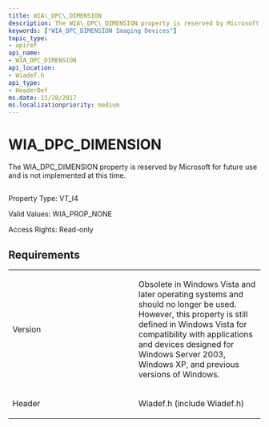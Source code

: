 ```yaml
---
title: WIA\_DPC\_DIMENSION
description: The WIA\_DPC\_DIMENSION property is reserved by Microsoft for future use and is not implemented at this time.
keywords: ["WIA_DPC_DIMENSION Imaging Devices"]
topic_type:
- apiref
api_name:
- WIA_DPC_DIMENSION
api_location:
- Wiadef.h
api_type:
- HeaderDef
ms.date: 11/28/2017
ms.localizationpriority: medium
---
```


# WIA\_DPC\_DIMENSION


The WIA\_DPC\_DIMENSION property is reserved by Microsoft for future use and is not implemented at this time.

## <span id="ddk_wia_dpc_dimension_si"></span><span id="DDK_WIA_DPC_DIMENSION_SI"></span>


Property Type: VT\_I4

Valid Values: WIA\_PROP\_NONE

Access Rights: Read-only

Requirements
------------

<table>
<colgroup>
<col width="50%" />
<col width="50%" />
</colgroup>
<tbody>
<tr class="odd">
<td><p>Version</p></td>
<td><p>Obsolete in Windows Vista and later operating systems and should no longer be used. However, this property is still defined in Windows Vista for compatibility with applications and devices designed for Windows Server 2003, Windows XP, and previous versions of Windows.</p></td>
</tr>
<tr class="even">
<td><p>Header</p></td>
<td>Wiadef.h (include Wiadef.h)</td>
</tr>
</tbody>
</table>

 

 





